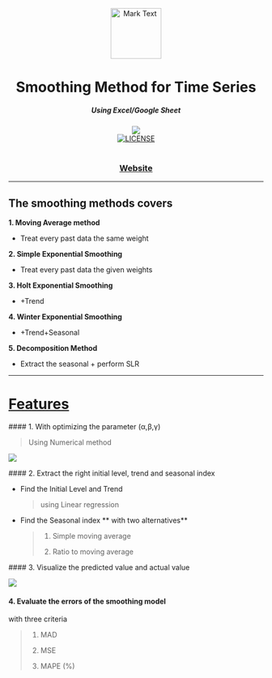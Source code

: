 <p align="center"><img src="https://icons.iconarchive.com/icons/martz90/circle/256/clock-icon.png" alt="Mark Text" width="100" height="100"></p>

<h1 align="center">Smoothing Method for Time Series</h1>
<h5 align="center">Using Excel/Google Sheet</h5>

<div align="center">
  <a href="https://docs.google.com/spreadsheets/d/1-p6qENxx2cYiG2ei4blhriPAAWAks4xqkcBQCYIEBR8/edit?usp=sharing">
    <img src="https://i.ibb.co/JF2J4Dg/Webp-net-resizeimage-1.png">
  </a>
</div>
<div align="center">
  <a href="LICENSE">
    <img src="https://img.shields.io/github/license/marktext/marktext.svg" alt="LICENSE">
  </a>
</div>

<br>

<div align="center">
  <h3>
    <a href="https://docs.google.com/spreadsheets/d/e/2PACX-1vQobzg3sM1iRSzlUXaL37JCVg3eQgsBTwR_7RhYridTDOlHgPLr80E8QS7BrEJO8Rfe31JYoqI5a9M6/pubhtml">
      Website
    </a>
</div>    
 
---
## The smoothing methods covers

**1. Moving Average method**
  
  - Treat every past data the same weight
    
**2. Simple Exponential Smoothing**
  
  - Treat every past data the given weights
    
**3. Holt Exponential Smoothing**
  
  - +Trend
    
**4. Winter Exponential Smoothing**
  
  - +Trend+Seasonal
    
**5. Decomposition Method**
  
  - Extract the seasonal + perform SLR
  
---
 
# <u>Features</u>

#### 1. With optimizing the parameter (α,β,γ)

> Using Numerical method

![](https://lh3.googleusercontent.com/2rjNa8E1__zQeMo7bbZEXLG9lDUR5Gn5hCdRyVZlbrZQ0_K2BSh0bYzM98h0ko-eeh1_qVHh05DG5hJ9gByMUgEyCBxWCFMkfpsa9ZHt6h3pVklidnsQqz7DBQH8rbMuwgIKdbYP5Q)

#### 2. Extract the right initial level, trend and seasonal index

- Find the Initial Level and Trend
  
  > using Linear regression
  

- Find the Seasonal index ** with two alternatives**
  
  > 1. Simple moving average
  >   
  > 2. Ratio to moving average
  >   
  

#### 3. Visualize the predicted value and actual value

![](https://i.ibb.co/jRJ7zCg/chart-1.png)

#### 4. Evaluate the errors of the smoothing model

with three criteria

> 1. MAD
>   
> 2. MSE
>   
> 3. MAPE (%)
>
